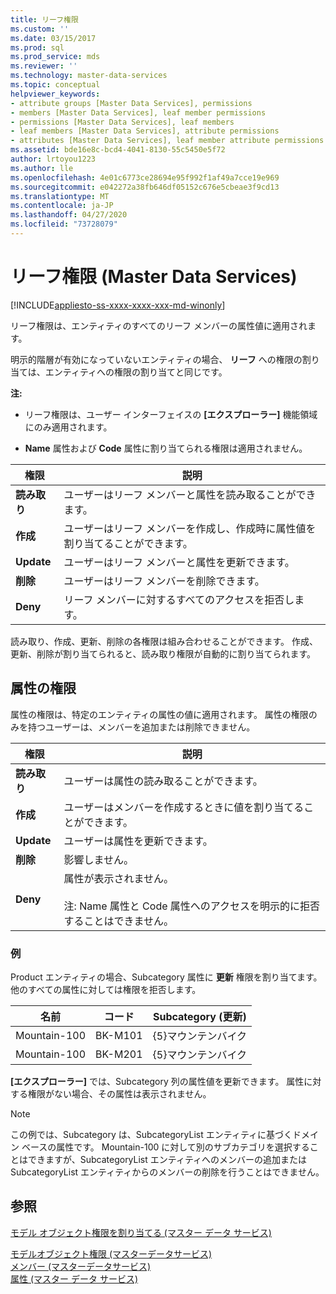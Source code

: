 ```yaml
---
title: リーフ権限
ms.custom: ''
ms.date: 03/15/2017
ms.prod: sql
ms.prod_service: mds
ms.reviewer: ''
ms.technology: master-data-services
ms.topic: conceptual
helpviewer_keywords:
- attribute groups [Master Data Services], permissions
- members [Master Data Services], leaf member permissions
- permissions [Master Data Services], leaf members
- leaf members [Master Data Services], attribute permissions
- attributes [Master Data Services], leaf member attribute permissions
ms.assetid: bde16e8c-bcd4-4041-8130-55c5450e5f72
author: lrtoyou1223
ms.author: lle
ms.openlocfilehash: 4e01c6773ce28694e95f992f1af49a7cce19e969
ms.sourcegitcommit: e042272a38fb646df05152c676e5cbeae3f9cd13
ms.translationtype: MT
ms.contentlocale: ja-JP
ms.lasthandoff: 04/27/2020
ms.locfileid: "73728079"
---
```

# <a name="leaf-permissions-master-data-services"></a>リーフ権限 (Master Data Services)

[!INCLUDE[appliesto-ss-xxxx-xxxx-xxx-md-winonly](../includes/appliesto-ss-xxxx-xxxx-xxx-md-winonly.md)]

  リーフ権限は、エンティティのすべてのリーフ メンバーの属性値に適用されます。  
  
 明示的階層が有効になっていないエンティティの場合、 **リーフ** への権限の割り当ては、エンティティへの権限の割り当てと同じです。  
  
 **注:**  
  
-   リーフ権限は、ユーザー インターフェイスの **[エクスプローラー]** 機能領域にのみ適用されます。  
  
-   **Name** 属性および **Code** 属性に割り当てられる権限は適用されません。  
  
|権限|説明|  
|----------------|-----------------|  
|**読み取り**|ユーザーはリーフ メンバーと属性を読み取ることができます。|  
|**作成**|ユーザーはリーフ メンバーを作成し、作成時に属性値を割り当てることができます。|  
|**Update**|ユーザーはリーフ メンバーと属性を更新できます。|  
|**削除**|ユーザーはリーフ メンバーを削除できます。|  
|**Deny**|リーフ メンバーに対するすべてのアクセスを拒否します。|  
  
 読み取り、作成、更新、削除の各権限は組み合わせることができます。 作成、更新、削除が割り当てられると、読み取り権限が自動的に割り当てられます。  
  
## <a name="attribute-permissions"></a>属性の権限  
 属性の権限は、特定のエンティティの属性の値に適用されます。 属性の権限のみを持つユーザーは、メンバーを追加または削除できません。  
  
|権限|説明|  
|----------------|-----------------|  
|**読み取り**|ユーザーは属性の読み取ることができます。|  
|**作成**|ユーザーはメンバーを作成するときに値を割り当てることができます。|  
|**Update**|ユーザーは属性を更新できます。|  
|**削除**|影響しません。|  
|**Deny**|属性が表示されません。<br /><br /> 注: Name 属性と Code 属性へのアクセスを明示的に拒否することはできません。|  
  
### <a name="example"></a>例  
 Product エンティティの場合、Subcategory 属性に **更新** 権限を割り当てます。 他のすべての属性に対しては権限を拒否します。  
  
|名前|コード|Subcategory (更新)|  
|----------|----------|----------------------------|  
|Mountain-100|BK-M101|{5}マウンテンバイク|  
|Mountain-100|BK-M201|{5}マウンテンバイク|  
  
 **[エクスプローラー]** では、Subcategory 列の属性値を更新できます。 属性に対する権限がない場合、その属性は表示されません。  
  
> [!NOTE]  
>  この例では、Subcategory は、SubcategoryList エンティティに基づくドメイン ベースの属性です。 Mountain-100 に対して別のサブカテゴリを選択することはできますが、SubcategoryList エンティティへのメンバーの追加または SubcategoryList エンティティからのメンバーの削除を行うことはできません。  
  
## <a name="see-also"></a>参照  
 [モデル オブジェクト権限を割り当てる (マスター データ サービス)](../master-data-services/assign-model-object-permissions-master-data-services.md)   
    
 [モデルオブジェクト権限 &#40;マスターデータサービス&#41;](../master-data-services/model-object-permissions-master-data-services.md)   
 [メンバー &#40;マスターデータサービス&#41;](../master-data-services/members-master-data-services.md)   
 [属性 (マスター データ サービス)](../master-data-services/attributes-master-data-services.md)  
  
  
